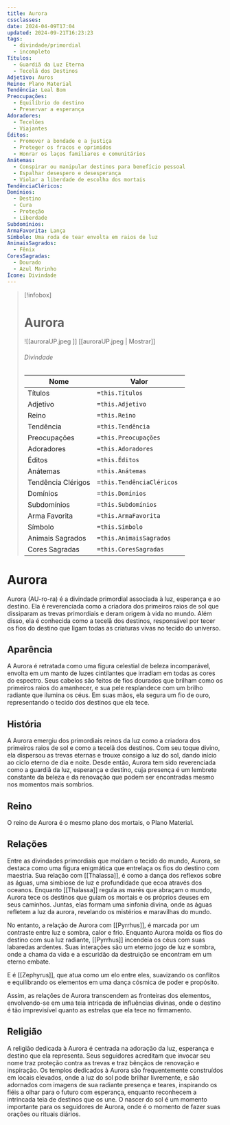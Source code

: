 ```yaml
---
title: Aurora
cssclasses: 
date: 2024-04-09T17:04
updated: 2024-09-21T16:23:23
tags:
  - divindade/primordial
  - incompleto
Títulos:
  - Guardiã da Luz Eterna
  - Tecelã dos Destinos
Adjetivo: Auros
Reino: Plano Material
Tendência: Leal Bom
Preocupações:
  - Equilíbrio do destino
  - Preservar a esperança
Adoradores:
  - Tecelões
  - Viajantes
Éditos:
  - Promover a bondade e a justiça
  - Proteger os fracos e oprimidos
  - Honrar os laços familiares e comunitários
Anátemas:
  - Conspirar ou manipular destinos para benefício pessoal
  - Espalhar desespero e desesperança
  - Violar a liberdade de escolha dos mortais
TendênciaCléricos: 
Domínios:
  - Destino
  - Cura
  - Proteção
  - Liberdade
Subdomínios: 
ArmaFavorita: Lança
Símbolo: Uma roda de tear envolta em raios de luz
AnimaisSagrados:
  - Fênix
CoresSagradas:
  - Dourado
  - Azul Marinho
Ícone: Divindade
---
```


> [!infobox]
> # Aurora
> ![[auroraUP.jpeg ]]
> [[auroraUP.jpeg | Mostrar]]
> ###### Divindade
> Nome |  Valor |
> ---|---|
> Títulos | `=this.Títulos` |
> Adjetivo | `=this.Adjetivo` |
> Reino | `=this.Reino` |
> Tendência | `=this.Tendência` |
> Preocupações | `=this.Preocupações` |
> Adoradores | `=this.Adoradores` |
> Éditos | `=this.Éditos` |
> Anátemas | `=this.Anátemas` |
> Tendência Clérigos | `=this.TendênciaCléricos ` |
> Domínios | `=this.Domínios` |
> Subdomínios | `=this.Subdomínios` |
> Arma Favorita | `=this.ArmaFavorita` |
> Símbolo | `=this.Símbolo` |
> Animais Sagrados | `=this.AnimaisSagrados` |
> Cores Sagradas | `=this.CoresSagradas` |

# Aurora

Aurora (AU-ro-ra) é a divindade primordial associada à luz, esperança e ao destino. Ela é reverenciada como a criadora dos primeiros raios de sol que dissiparam as trevas primordiais e deram origem à vida no mundo. Além disso, ela é conhecida como a tecelã dos destinos, responsável por tecer os fios do destino que ligam todas as criaturas vivas no tecido do universo.

##  Aparência

A Aurora é retratada como uma figura celestial de beleza incomparável, envolta em um manto de luzes cintilantes que irradiam em todas as cores do espectro. Seus cabelos são feitos de fios dourados que brilham como os primeiros raios do amanhecer, e sua pele resplandece com um brilho radiante que ilumina os céus. Em suas mãos, ela segura um fio de ouro, representando o tecido dos destinos que ela tece.

## História

A Aurora emergiu dos primordiais reinos da luz como a criadora dos primeiros raios de sol e como a tecelã dos destinos. Com seu toque divino, ela dispersou as trevas eternas e trouxe consigo a luz do sol, dando início ao ciclo eterno de dia e noite. Desde então, Aurora tem sido reverenciada como a guardiã da luz, esperança e destino, cuja presença é um lembrete constante da beleza e da renovação que podem ser encontradas mesmo nos momentos mais sombrios.

## Reino

O reino de Aurora é o mesmo plano dos mortais, o Plano Material.

## Relações

Entre as divindades primordiais que moldam o tecido do mundo, Aurora, se destaca como uma figura enigmática que entrelaça os fios do destino com maestria. Sua relação com [[Thalassa]], é como a dança dos reflexos sobre as águas, uma simbiose de luz e profundidade que ecoa através dos oceanos. Enquanto [[Thalassa]] regula as marés que abraçam o mundo, Aurora tece os destinos que guiam os mortais e os próprios deuses em seus caminhos. Juntas, elas formam uma sinfonia divina, onde as águas refletem a luz da aurora, revelando os mistérios e maravilhas do mundo.

No entanto, a relação de Aurora com [[Pyrrhus]], é marcada por um contraste entre luz e sombra, calor e frio. Enquanto Aurora molda os fios do destino com sua luz radiante, [[Pyrrhus]] incendeia os céus com suas labaredas ardentes. Suas interações são um eterno jogo de luz e sombra, onde a chama da vida e a escuridão da destruição se encontram em um eterno embate. 

E é [[Zephyrus]], que atua como um elo entre eles, suavizando os conflitos e equilibrando os elementos em uma dança cósmica de poder e propósito.

Assim, as relações de Aurora transcendem as fronteiras dos elementos, envolvendo-se em uma teia intricada de influências divinas, onde o destino é tão imprevisível quanto as estrelas que ela tece no firmamento.

## Religião

A religião dedicada à Aurora é centrada na adoração da luz, esperança e destino que ela representa. Seus seguidores acreditam que invocar seu nome traz proteção contra as trevas e traz bênçãos de renovação e inspiração. Os templos dedicados à Aurora são frequentemente construídos em locais elevados, onde a luz do sol pode brilhar livremente, e são adornados com imagens de sua radiante presença e teares, inspirando os fiéis a olhar para o futuro com esperança, enquanto reconhecem a intrincada teia de destinos que os une. O nascer do sol é um momento importante para os seguidores de Aurora, onde é o momento de fazer suas orações ou rituais diários.
